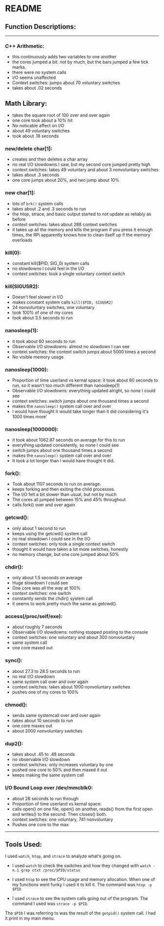 # README

## Function Descriptions:

---

### C++ Arithmetic:
* this continuously adds two variables to one another
* the cores jumped a bit. not by much, but the bars jumped a few tick marks.
* there were no system calls
* I/O seems unaffected
* Context switches: jumps about 70 voluntary switches
* takes about .02 seconds

## Math Library:
* takes the square root of 100 over and over again
* one core took about a 10% hit
* No noticable affect on I/O
* about 49 voluntary switches
* took about .18 seconds

### new/delete char[1]:
* creates and then deletes a char array 
* no real I/O slowdowns I saw, but my second core jumped pretty high
* context switches: takes 49 voluntary and about 3 nonvoluntary switches
* takes about .3 seconds
* one core jumps about 20%, and two jump about 10%

### new char[1]:
* lots of `brk()` system calls
* takes about .2 and .3 seconds to run
* the htop, strace, and basic output started to not update as reliably as before
* context switches: takes about 288 context switches
* it takes up all the memory and kills the program if you press it enough times, the RPi apparently knows how to clean itself up if the memory overloads

### kill(0):
* constant kill($PID, SIG_0) system calls
* no slowdowns I could feel in the I/O
* context switches: took a single voluntary context switch

### kill(SIGUSR2):
* Doesn't feel slower in I/O
* makes constant system calls `kill($PID, SIGUSR2)`
* 24 nonvoluntary switches, one voluntary
* took 100% of one of my cores
* took about 3.5 seconds to run

### nanosleep(1): 
* it took about 60 seconds to run
* Observable I/O slowdowns: almost no slowdown I can see
* context switches: the context switch jumps about 5000 times a second
* No visible memory usage

### nanosleep(1000):
* Proportion of time userland vs kernal space: it took about 60 seconds to run, so it wasn't too much different than nanosleep(1)
* Observable I/O slowdowns: everything updated alright, so none I could see
* context switches: switch jumps about one thousand times a second
* makes the `nanosleep()` system call over and over
* I would have thought it would take longer than it did considering it's 1000 times more'

### nanosleep(1000000):
* it took about 1062.87 seconds on average for this to run
* everything updated consistently, so none I could see
* switch jumps about one thousand times a second
* makes the `nanosleep()` system call over and over
* It took a lot longer than I would have thought it did.

### fork():
* Took about 1107 seconds to run on average.
* keeps forking and then exiting the child processes.
* The I/O felt a bit slower than usual, but not by much
* The cores all jumped between 15% and 45% throughout
* calls fork() over and over again

### getcwd():
* only about 1 second to run
* keeps using the getcwd() system call
* no real slowdown I could see in the I/O
* context switches: only took a single context switch
* thought it would have taken a lot more switches, honestly
* no memory change, but one core jumped about 50%

### chdir():
* only about 1.5 seconds on average
* Huge slowdown I could see
* One core was all the way at 100%
* context switches: one switch
* constantly sends the chdir() system call
* it seems to work pretty much the same as getcwd().

### access(/proc/self/exe):
* about roughly 7 seconds
* Observable I/O slowdowns: nothing stopped posting to the console
* context switches: one voluntary and about 300 nonvoluntary
* same system call
* one core maxed out

### sync():
* about 27.3 to 28.5 seconds to run 
* no real I/O slowdown
* same system call over and over again
* context switches: takes about 1000 nonvoluntary switches
* pushes one of my cores to 100%

### chmod():
* sends same systemcall over and over again
* takes about 10 seconds to run
* one core maxes out
* about 2000 nonvoluntary switches

### dup2():
* takes about .45 to .48 seconds
* no observable I/O slowdown
* context switches: only increases voluntary by one
* pushed one core to 50% and then maxed it out
* keeps making the same system call

### I/O Bound Loop over /dev/mmcblk0:
* about 28 seconds to run through
* Proportion of time userland vs kernal space:  
* calls open() on one file, open() on another, reads() from the first open and writes() to the second. Then closes() both.
* context switches: one voluntary, 741 nonvoluntary
* Pushes one core to the max

---

## Tools Used:

I used `watch`, `htop`, and `strace` to analyze what's going on. 

- I used `watch` to check the switches and how they changed with `watch -n.1 grep ctxt /proc/$PID/status`

- I used `htop` to see the CPU usage and memory allocation. When one of my functions went funky I used it to kill it. The command was `htop -p $PID`

- I used `strace` to see the system calls going out of the program. The command I used was `strace -p $PID`.

The `$PID` I was referring to was the result of the `getpid()` system call. I had it print in my main menu.
